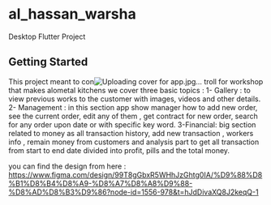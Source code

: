 # al_hassan_warsha

Desktop Flutter Project

## Getting Started

This project meant to con![Uploading cover for app.jpg…]()
troll for workshop that makes alometal kitchens
we cover three basic topics :
1- Gallery : to view previous works to the customer with images, videos and other details.
2- Management : in this section app show manager how to add new order, see the current order, edit any of them , get contract for new order, search for any order upon date or with specific key word.
3-Financial: big section related to money as  all transaction history, add new transaction , workers info , remain money from customers and analysis part to get all transaction from start to end date divided into profit, pills and the total money.

you can find the design from here : https://www.figma.com/design/99T8gGbxR5WHhJzGhtg0IA/%D9%88%D8%B1%D8%B4%D8%A9-%D8%A7%D8%A8%D9%88-%D8%AD%D8%B3%D9%86?node-id=1556-978&t=hJdDivaXQ8J2keqQ-1
